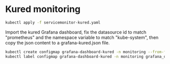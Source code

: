 # Kured monitoring

```bash
kubectl apply -f servicemonitor-kured.yaml
```

Import the kured Grafana dashboard, fix the datasource id to match "prometheus" and the namespace variable to match "kube-system", then copy the json content to a grafana-kured.json file.

```bash
kubectl create configmap grafana-dashboard-kured -n monitoring --from-file=grafana-kured.json
kubectl label configmap grafana-dashboard-kured -n monitoring grafana_dashboard="1"
```
